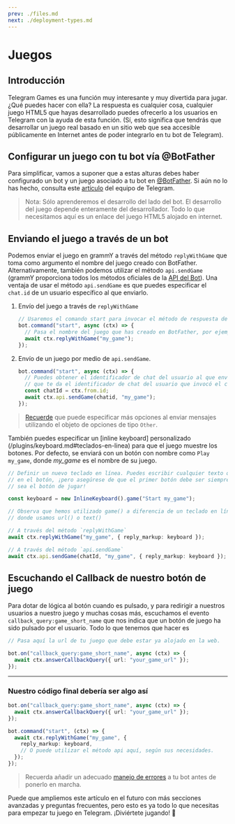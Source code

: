 ```yaml
---
prev: ./files.md
next: ./deployment-types.md
---
```


# Juegos

## Introducción

Telegram Games es una función muy interesante y muy divertida para jugar.
¿Qué puedes hacer con ella?
La respuesta es cualquier cosa, cualquier juego HTML5 que hayas desarrollado puedes ofrecerlo a los usuarios en Telegram con la ayuda de esta función.
(Sí, esto significa que tendrás que desarrollar un juego real basado en un sitio web que sea accesible públicamente en Internet antes de poder integrarlo en tu bot de Telegram).

## Configurar un juego con tu bot vía @BotFather

Para simplificar, vamos a suponer que a estas alturas debes haber configurado un bot y un juego asociado a tu bot en [@BotFather](https://t.me/BotFather).
Si aún no lo has hecho, consulta este [artículo](https://core.telegram.org/bots/games) del equipo de Telegram.

> Nota: Sólo aprenderemos el desarrollo del lado del bot.
> El desarrollo del juego depende enteramente del desarrollador.
> Todo lo que necesitamos aquí es un enlace del juego HTML5 alojado en internet.

## Enviando el juego a través de un bot

Podemos enviar el juego en grammY a través del método `replyWithGame` que toma como argumento el nombre del juego creado con BotFather.
Alternativamente, también podemos utilizar el método `api.sendGame` (grammY proporciona todos los métodos oficiales de la [API del Bot](https://core.telegram.org/bots/api)).
Una ventaja de usar el método `api.sendGame` es que puedes especificar el `chat.id` de un usuario específico al que enviarlo.

1. Envío del juego a través de `replyWithGame`

   ```ts
   // Usaremos el comando start para invocar el método de respuesta del juego.
   bot.command("start", async (ctx) => {
     // Pasa el nombre del juego que has creado en BotFather, por ejemplo "my_game".
     await ctx.replyWithGame("my_game");
   });
   ```

2. Envío de un juego por medio de `api.sendGame`.

   ```ts
   bot.command("start", async (ctx) => {
     // Puedes obtener el identificador de chat del usuario al que enviar tu juego con `ctx.from.id`.
     // que te da el identificador de chat del usuario que invocó el comando de inicio.
     const chatId = ctx.from.id;
     await ctx.api.sendGame(chatid, "my_game");
   });
   ```

> [Recuerde](./basics.md#envío-de-mensajes) que puede especificar más opciones al enviar mensajes utilizando el objeto de opciones de tipo `Other`.

También puedes especificar un [inline keyboard] personalizado (/plugins/keyboard.md#teclados-en-linea) para que el juego muestre los botones.
Por defecto, se enviará con un botón con nombre como `Play my_game`, donde _my_game_ es el nombre de su juego.

```ts
// Definir un nuevo teclado en línea. Puedes escribir cualquier texto que se muestre
// en el botón, ¡pero asegúrese de que el primer botón debe ser siempre
// sea el botón de jugar!

const keyboard = new InlineKeyboard().game("Start my_game");

// Observa que hemos utilizado game() a diferencia de un teclado en línea normal
// donde usamos url() o text()

// A través del método `replyWithGame`
await ctx.replyWithGame("my_game", { reply_markup: keyboard });

// A través del método `api.sendGame`
await ctx.api.sendGame(chatId, "my_game", { reply_markup: keyboard });
```

## Escuchando el Callback de nuestro botón de juego

Para dotar de lógica al botón cuando es pulsado, y para redirigir a nuestros usuarios a nuestro juego y muchas cosas más, escuchamos el evento `callback_query:game_short_name` que nos indica que un botón de juego ha sido pulsado por el usuario.
Todo lo que tenemos que hacer es

```ts
// Pasa aquí la url de tu juego que debe estar ya alojado en la web.

bot.on("callback_query:game_short_name", async (ctx) => {
  await ctx.answerCallbackQuery({ url: "your_game_url" });
});
```

---

### Nuestro código final debería ser algo así

```ts
bot.on("callback_query:game_short_name", async (ctx) => {
  await ctx.answerCallbackQuery({ url: "your_game_url" });
});

bot.command("start", (ctx) => {
  await ctx.replyWithGame("my_game", {
    reply_markup: keyboard,
    // O puede utilizar el método api aquí, según sus necesidades.
  });
});
```

> Recuerda añadir un adecuado [manejo de errores](./errors.md) a tu bot antes de ponerlo en marcha.

Puede que ampliemos este artículo en el futuro con más secciones avanzadas y preguntas frecuentes, pero esto es ya todo lo que necesitas para empezar tu juego en Telegram.
¡Diviértete jugando! :space_invader:
